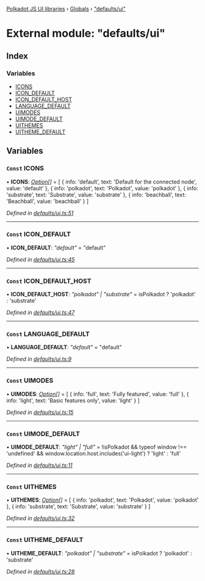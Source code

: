 [Polkadot JS UI libraries](../README.md) › [Globals](../globals.md) › ["defaults/ui"](_defaults_ui_.md)

# External module: "defaults/ui"

## Index

### Variables

* [ICONS](_defaults_ui_.md#const-icons)
* [ICON_DEFAULT](_defaults_ui_.md#const-icon_default)
* [ICON_DEFAULT_HOST](_defaults_ui_.md#const-icon_default_host)
* [LANGUAGE_DEFAULT](_defaults_ui_.md#const-language_default)
* [UIMODES](_defaults_ui_.md#const-uimodes)
* [UIMODE_DEFAULT](_defaults_ui_.md#const-uimode_default)
* [UITHEMES](_defaults_ui_.md#const-uithemes)
* [UITHEME_DEFAULT](_defaults_ui_.md#const-uitheme_default)

## Variables

### `Const` ICONS

• **ICONS**: *[Option](_types_.md#option)[]* = [
  {
    info: 'default',
    text: 'Default for the connected node',
    value: 'default'
  },
  {
    info: 'polkadot',
    text: 'Polkadot',
    value: 'polkadot'
  },
  {
    info: 'substrate',
    text: 'Substrate',
    value: 'substrate'
  },
  {
    info: 'beachball',
    text: 'Beachball',
    value: 'beachball'
  }
]

*Defined in [defaults/ui.ts:51](https://github.com/polkadot-js/ui/blob/4f025cb9/packages/ui-settings/src/defaults/ui.ts#L51)*

___

### `Const` ICON_DEFAULT

• **ICON_DEFAULT**: *"default"* = "default"

*Defined in [defaults/ui.ts:45](https://github.com/polkadot-js/ui/blob/4f025cb9/packages/ui-settings/src/defaults/ui.ts#L45)*

___

### `Const` ICON_DEFAULT_HOST

• **ICON_DEFAULT_HOST**: *"polkadot" | "substrate"* = isPolkadot
  ? 'polkadot'
  : 'substrate'

*Defined in [defaults/ui.ts:47](https://github.com/polkadot-js/ui/blob/4f025cb9/packages/ui-settings/src/defaults/ui.ts#L47)*

___

### `Const` LANGUAGE_DEFAULT

• **LANGUAGE_DEFAULT**: *"default"* = "default"

*Defined in [defaults/ui.ts:9](https://github.com/polkadot-js/ui/blob/4f025cb9/packages/ui-settings/src/defaults/ui.ts#L9)*

___

### `Const` UIMODES

• **UIMODES**: *[Option](_types_.md#option)[]* = [
  {
    info: 'full',
    text: 'Fully featured',
    value: 'full'
  },
  {
    info: 'light',
    text: 'Basic features only',
    value: 'light'
  }
]

*Defined in [defaults/ui.ts:15](https://github.com/polkadot-js/ui/blob/4f025cb9/packages/ui-settings/src/defaults/ui.ts#L15)*

___

### `Const` UIMODE_DEFAULT

• **UIMODE_DEFAULT**: *"light" | "full"* = !isPolkadot && typeof window !== 'undefined' && window.location.host.includes('ui-light')
  ? 'light'
  : 'full'

*Defined in [defaults/ui.ts:11](https://github.com/polkadot-js/ui/blob/4f025cb9/packages/ui-settings/src/defaults/ui.ts#L11)*

___

### `Const` UITHEMES

• **UITHEMES**: *[Option](_types_.md#option)[]* = [
  {
    info: 'polkadot',
    text: 'Polkadot',
    value: 'polkadot'
  },
  {
    info: 'substrate',
    text: 'Substrate',
    value: 'substrate'
  }
]

*Defined in [defaults/ui.ts:32](https://github.com/polkadot-js/ui/blob/4f025cb9/packages/ui-settings/src/defaults/ui.ts#L32)*

___

### `Const` UITHEME_DEFAULT

• **UITHEME_DEFAULT**: *"polkadot" | "substrate"* = isPolkadot
  ? 'polkadot'
  : 'substrate'

*Defined in [defaults/ui.ts:28](https://github.com/polkadot-js/ui/blob/4f025cb9/packages/ui-settings/src/defaults/ui.ts#L28)*

